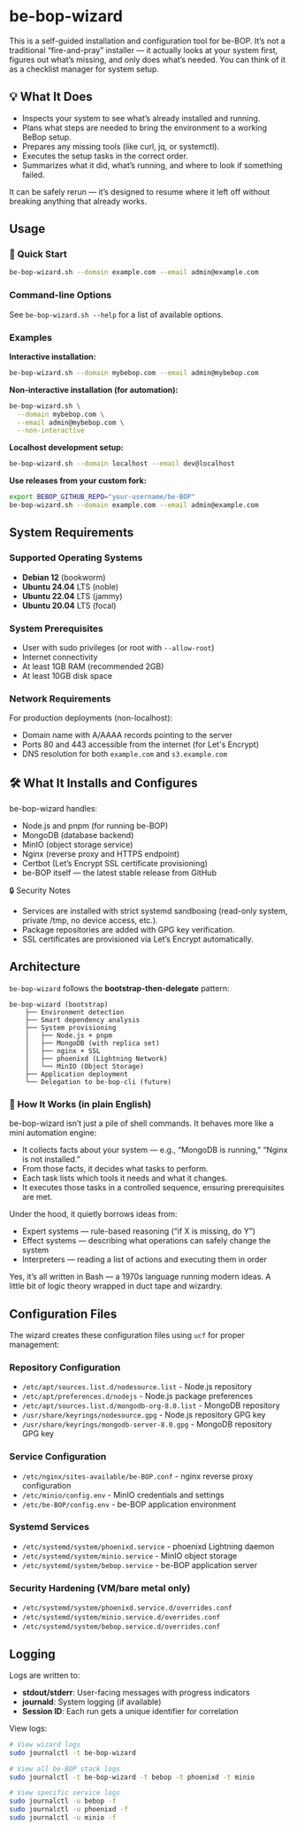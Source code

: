# be-bop-wizard

This is a self-guided installation and configuration tool for be-BOP.
It’s not a traditional “fire-and-pray” installer — it actually looks at your
system first, figures out what’s missing, and only does what’s needed. You can
think of it as a checklist manager for system setup.

## 💡 What It Does

- Inspects your system to see what’s already installed and running.
- Plans what steps are needed to bring the environment to a working BeBop setup.
- Prepares any missing tools (like curl, jq, or systemctl).
- Executes the setup tasks in the correct order.
- Summarizes what it did, what’s running, and where to look if something failed.

It can be safely rerun — it’s designed to resume where it left off without
breaking anything that already works.

## Usage

### 🚀 Quick Start

```bash
be-bop-wizard.sh --domain example.com --email admin@example.com
```

### Command-line Options

See `be-bop-wizard.sh --help` for a list of available options.

### Examples

**Interactive installation:**
```bash
be-bop-wizard.sh --domain mybebop.com --email admin@mybebop.com
```

**Non-interactive installation (for automation):**
```bash
be-bop-wizard.sh \
  --domain mybebop.com \
  --email admin@mybebop.com \
  --non-interactive
```

**Localhost development setup:**
```bash
be-bop-wizard.sh --domain localhost --email dev@localhost
```

**Use releases from your custom fork:**
```bash
export BEBOP_GITHUB_REPO="your-username/be-BOP"
be-bop-wizard.sh --domain example.com --email admin@example.com
```

## System Requirements

### Supported Operating Systems

- **Debian 12** (bookworm)
- **Ubuntu 24.04** LTS (noble)
- **Ubuntu 22.04** LTS (jammy)
- **Ubuntu 20.04** LTS (focal)

### System Prerequisites

- User with sudo privileges (or root with `--allow-root`)
- Internet connectivity
- At least 1GB RAM (recommended 2GB)
- At least 10GB disk space

### Network Requirements

For production deployments (non-localhost):
- Domain name with A/AAAA records pointing to the server
- Ports 80 and 443 accessible from the internet (for Let's Encrypt)
- DNS resolution for both `example.com` and `s3.example.com`

## 🛠️ What It Installs and Configures

be-bop-wizard handles:

- Node.js and pnpm (for running be-BOP)
- MongoDB (database backend)
- MinIO (object storage service)
- Nginx (reverse proxy and HTTPS endpoint)
- Certbot (Let’s Encrypt SSL certificate provisioning)
- be-BOP itself — the latest stable release from GitHub

🔒 Security Notes

- Services are installed with strict systemd sandboxing (read-only system,
  private /tmp, no device access, etc.).
- Package repositories are added with GPG key verification.
- SSL certificates are provisioned via Let’s Encrypt automatically.

## Architecture

`be-bop-wizard` follows the **bootstrap-then-delegate** pattern:

```
be-bop-wizard (bootstrap)
    ├── Environment detection
    ├── Smart dependency analysis
    ├── System provisioning
    │   ├── Node.js + pnpm
    │   ├── MongoDB (with replica set)
    │   ├── nginx + SSL
    │   ├── phoenixd (Lightning Network)
    │   └── MinIO (Object Storage)
    ├── Application deployment
    └── Delegation to be-bop-cli (future)
```

### 🧩 How It Works (in plain English)

be-bop-wizard isn’t just a pile of shell commands. It behaves more like a mini
automation engine:

- It collects facts about your system — e.g., “MongoDB is running,” “Nginx is
  not installed.”
- From those facts, it decides what tasks to perform.
- Each task lists which tools it needs and what it changes.
- It executes those tasks in a controlled sequence, ensuring prerequisites are
  met.

Under the hood, it quietly borrows ideas from:

- Expert systems — rule-based reasoning (“if X is missing, do Y”)
- Effect systems — describing what operations can safely change the system
- Interpreters — reading a list of actions and executing them in order

Yes, it’s all written in Bash — a 1970s language running modern ideas.
A little bit of logic theory wrapped in duct tape and wizardry.

## Configuration Files

The wizard creates these configuration files using `ucf` for proper management:

### Repository Configuration
- `/etc/apt/sources.list.d/nodesource.list` - Node.js repository
- `/etc/apt/preferences.d/nodejs` - Node.js package preferences
- `/etc/apt/sources.list.d/mongodb-org-8.0.list` - MongoDB repository
- `/usr/share/keyrings/nodesource.gpg` - Node.js repository GPG key
- `/usr/share/keyrings/mongodb-server-8.0.gpg` - MongoDB repository GPG key

### Service Configuration
- `/etc/nginx/sites-available/be-BOP.conf` - nginx reverse proxy configuration
- `/etc/minio/config.env` - MinIO credentials and settings
- `/etc/be-BOP/config.env` - be-BOP application environment

### Systemd Services
- `/etc/systemd/system/phoenixd.service` - phoenixd Lightning daemon
- `/etc/systemd/system/minio.service` - MinIO object storage
- `/etc/systemd/system/bebop.service` - be-BOP application server

### Security Hardening (VM/bare metal only)
- `/etc/systemd/system/phoenixd.service.d/overrides.conf`
- `/etc/systemd/system/minio.service.d/overrides.conf`
- `/etc/systemd/system/bebop.service.d/overrides.conf`

## Logging

Logs are written to:
- **stdout/stderr**: User-facing messages with progress indicators
- **journald**: System logging (if available)
- **Session ID**: Each run gets a unique identifier for correlation

View logs:
```bash
# View wizard logs
sudo journalctl -t be-bop-wizard

# View all be-BOP stack logs
sudo journalctl -t be-bop-wizard -t bebop -t phoenixd -t minio

# View specific service logs
sudo journalctl -u bebop -f
sudo journalctl -u phoenixd -f
sudo journalctl -u minio -f
```
